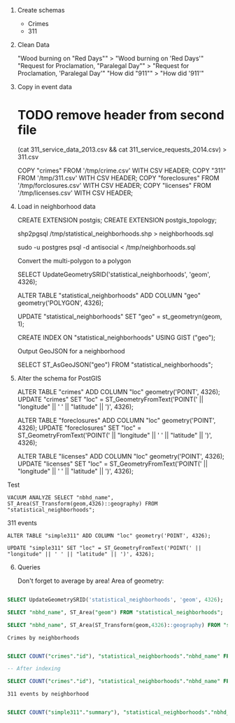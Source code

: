 1. Create schemas

    * Crimes
    * 311

2. Clean Data

    "Wood burning on "Red Days"" > "Wood burning on 'Red Days'"
    "Request for Proclamation, "Paralegal Day"" > "Request for Proclamation, 'Paralegal Day'"
    "How did "911"" > "How did '911'"


3. Copy in event data

    # TODO remove header from second file
    (cat 311_service_data_2013.csv && cat 311_service_requests_2014.csv) > 311.csv

    COPY "crimes" FROM '/tmp/crime.csv' WITH CSV HEADER;
    COPY "311" FROM '/tmp/311.csv' WITH CSV HEADER;
    COPY "foreclosures" FROM '/tmp/forclosures.csv' WITH CSV HEADER;
    COPY "licenses" FROM '/tmp/licenses.csv' WITH CSV HEADER;


4. Load in neighborhood data

    CREATE EXTENSION postgis;
    CREATE EXTENSION postgis_topology;

    shp2pgsql /tmp/statistical_neighborhoods.shp > neighborhoods.sql

    sudo -u postgres psql -d antisocial < /tmp/neighborhoods.sql

    Convert the multi-polygon to a polygon

    SELECT UpdateGeometrySRID('statistical_neighborhoods', 'geom', 4326);

    ALTER TABLE "statistical_neighborhoods" ADD COLUMN "geo" geometry('POLYGON', 4326);

    UPDATE "statistical_neighborhoods" SET "geo" = st_geometryn(geom, 1);

    CREATE INDEX ON "statistical_neighborhoods" USING GIST ("geo");
    
    Output GeoJSON for a neighborhood
    
     SELECT ST_AsGeoJSON("geo") FROM "statistical_neighborhoods";


5. Alter the schema for PostGIS

    ALTER TABLE "crimes" ADD COLUMN "loc" geometry('POINT', 4326);
    UPDATE "crimes" SET "loc" = ST_GeometryFromText('POINT(' || "longitude" || ' ' || "latitude" || ')', 4326);

    ALTER TABLE "foreclosures" ADD COLUMN "loc" geometry('POINT', 4326);
    UPDATE "foreclosures" SET "loc" = ST_GeometryFromText('POINT(' || "longitude" || ' ' || "latitude" || ')', 4326);

    ALTER TABLE "licenses" ADD COLUMN "loc" geometry('POINT', 4326);
    UPDATE "licenses" SET "loc" = ST_GeometryFromText('POINT(' || "longitude" || ' ' || "latitude" || ')', 4326);

Test

    VACUUM ANALYZE SELECT "nbhd_name", ST_Area(ST_Transform(geom,4326)::geography) FROM "statistical_neighborhoods";


311 events

    ALTER TABLE "simple311" ADD COLUMN "loc" geometry('POINT', 4326);

    UPDATE "simple311" SET "loc" = ST_GeometryFromText('POINT(' || "longitude" || ' ' || "latitude" || ')', 4326);



6. Queries

    Don't forget to average by area! Area of geometry:

```sql

SELECT UpdateGeometrySRID('statistical_neighborhoods', 'geom', 4326);

SELECT "nbhd_name", ST_Area("geom") FROM "statistical_neighborhoods";

SELECT "nbhd_name", ST_Area(ST_Transform(geom,4326)::geography) FROM "statistical_neighborhoods";
```

    Crimes by neighborhoods
```sql

SELECT COUNT("crimes"."id"), "statistical_neighborhoods"."nbhd_name" FROM "crimes", "statistical_neighborhoods" where ST_Intersects(ST_GeometryFromText('POINT(' || "longitude" || ' ' || "latitude" || ')', 4326), ST_SetSRID("geom", 4326)) GROUP BY "statistical_neighborhoods"."nbhd_name";

-- After indexing

SELECT COUNT("crimes"."id"), "statistical_neighborhoods"."nbhd_name" FROM "crimes", "statistical_neighborhoods" where ST_Intersects("loc", "geom") GROUP BY "statistical_neighborhoods"."nbhd_name";


```

    311 events by neighborhood
```sql

SELECT COUNT("simple311"."summary"), "statistical_neighborhoods"."nbhd_name" FROM "simple311", "statistical_neighborhoods" where ST_Intersects("loc", "geom") GROUP BY "statistical_neighborhoods"."nbhd_name" ORDER BY "statistical_neighborhoods"."nbhd_name" ASC;

```


